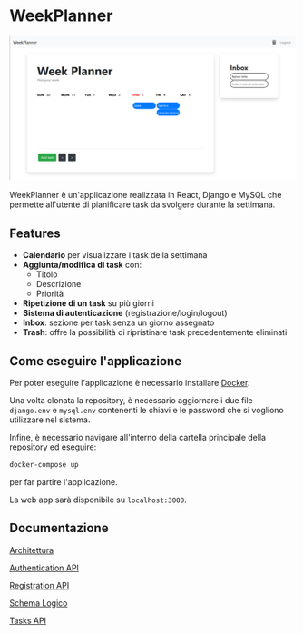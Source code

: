 # WeekPlanner

![WeekPlanner](images/WeekPlanner.png)

WeekPlanner è un'applicazione realizzata in React, Django e MySQL che permette all'utente di pianificare task da svolgere durante la settimana.

## Features

* **Calendario** per visualizzare i task della settimana
* **Aggiunta/modifica di task** con:
  * Titolo
  * Descrizione
  * Priorità
* **Ripetizione di un task** su più giorni
* **Sistema di autenticazione** (registrazione/login/logout)
* **Inbox**: sezione per task senza un giorno assegnato
* **Trash**: offre la possibilità di ripristinare task precedentemente eliminati

## Come eseguire l'applicazione

Per poter eseguire l'applicazione è necessario installare [Docker](https://www.docker.com/products/docker-desktop).

Una volta clonata la repository, è necessario aggiornare i due file `django.env` e `mysql.env` contenenti le chiavi e le password che si vogliono utilizzare nel sistema.

Infine, è necessario navigare all'interno della cartella principale della repository ed eseguire:

```bash
docker-compose up
```

per far partire l'applicazione.

La web app sarà disponibile su `localhost:3000`.

## Documentazione

[Architettura](https://github.com/damix55/weekplanner/wiki/Architettura)

[Authentication API](https://github.com/damix55/weekplanner/wiki/Authentication-API)

[Registration API](https://github.com/damix55/weekplanner/wiki/Registration-API)

[Schema Logico](https://github.com/damix55/weekplanner/wiki/Schema-Logico)

[Tasks API](https://github.com/damix55/weekplanner/wiki/Tasks-API)

